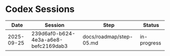 # Codex Sessions

| Date | Session | Step | Status |
|------|---------|------|--------|
| 2025-09-25 | 239d6af0-b624-4e3a-a6e8-befc2169dab3 | docs/roadmap/step-05.md | in-progress |

